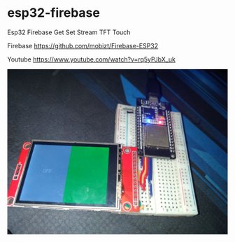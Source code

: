 # esp32-firebase
Esp32 Firebase Get Set Stream TFT Touch 

Firebase
https://github.com/mobizt/Firebase-ESP32

Youtube
https://www.youtube.com/watch?v=rq5yPJbX_uk

<img src="https://raw.githubusercontent.com/jmvsevilleja/esp32-firebase/main/On_Off_Button/P_20210101_204501.jpg" with="150" />
